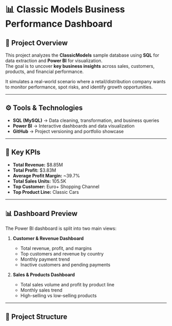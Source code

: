 # 📊 Classic Models Business Performance Dashboard  

## 🔹 Project Overview  
This project analyzes the **ClassicModels** sample database using **SQL** for data extraction and **Power BI** for visualization.  
The goal is to uncover **key business insights** across sales, customers, products, and financial performance.  

It simulates a real-world scenario where a retail/distribution company wants to monitor performance, spot risks, and identify growth opportunities.  

---

## ⚙️ Tools & Technologies  
- **SQL (MySQL)** → Data cleaning, transformation, and business queries  
- **Power BI** → Interactive dashboards and data visualization  
- **GitHub** → Project versioning and portfolio showcase  

---

## 📌 Key KPIs  
- **Total Revenue:** $8.85M  
- **Total Profit:** $3.83M  
- **Average Profit Margin:** ~39.7%  
- **Total Sales Units:** 105.5K  
- **Top Customer:** Euro+ Shopping Channel  
- **Top Product Line:** Classic Cars  

---

## 📊 Dashboard Preview  
The Power BI dashboard is split into two main views:  

1. **Customer & Revenue Dashboard**  
   - Total revenue, profit, and margins  
   - Top customers and revenue by country  
   - Monthly payment trend  
   - Inactive customers and pending payments  

2. **Sales & Products Dashboard**  
   - Total sales volume and profit by product line  
   - Monthly sales trend  
   - High-selling vs low-selling products  

---

## 📂 Project Structure  
